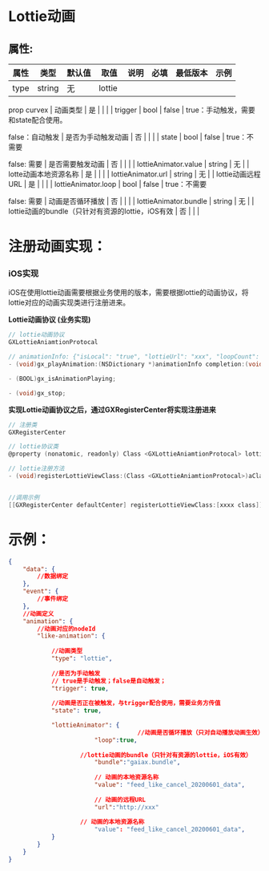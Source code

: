 # Lottie动画
## 属性:

| 属性 | 类型 | 默认值 | 取值 | 说明 | 必填 | 最低版本 | 示例 |
| --- | --- | --- | --- | --- | --- | --- | --- |
| type | string | 无 | lottie 
prop
curvex | 动画类型 | 是 |  |  |
| trigger | bool | false | true：手动触发，需要和state配合使用。

false：自动触发 | 是否为手动触发动画 | 否 |  |  |
| state | bool | false | true：不需要

false: 需要 | 是否需要触发动画 | 否 |  |  |
| lottieAnimator.value | string | 无 |  | lotte动画本地资源名称 | 是 |  |  |
| lottieAnimator.url | string | 无 |  | lottie动画远程URL | 是 |  |  |
| lottieAnimator.loop | bool | false | true：不需要

false: 需要 | 动画是否循环播放 | 否 |  |  |
| lottieAnimator.bundle | string | 无 |  | lottie动画的bundle（只针对有资源的lottie，iOS有效 | 否 |  |  |



# 注册动画实现：
### iOS实现
iOS在使用lottie动画需要根据业务使用的版本，需要根据lottie的动画协议，将lottie对应的动画实现类进行注册进来。

**Lottie动画协议 (业务实现)**
```objectivec
// lottie动画协议
GXLottieAniamtionProtocal

// animationInfo: {"isLocal": "true", "lottieUrl": "xxx", "loopCount": "-1"}
- (void)gx_playAnimation:(NSDictionary *)animationInfo completion:(void (^ __nullable)(BOOL finished))completion;

- (BOOL)gx_isAnimationPlaying;

- (void)gx_stop;
```

**实现Lottie动画协议之后，通过GXRegisterCenter将实现注册进来**
```objectivec
// 注册类
GXRegisterCenter

// lottie协议类
@property (nonatomic, readonly) Class <GXLottieAniamtionProtocal> lottieViewClass

// lottie注册方法
- (void)registerLottieViewClass:(Class <GXLottieAniamtionProtocal>)aClass;


//调用示例
[[GXRegisterCenter defaultCenter] registerLottieViewClass:[xxxx class]];
```


# 示例：
```json
{
    "data": {
        //数据绑定
    },
    "event": {
        //事件绑定
    },
    //动画定义
    "animation": {
        //动画对应的nodeId
        "like-animation": {
            
            //动画类型
            "type": "lottie",
            
            //是否为手动触发
            // true是手动触发；false是自动触发；
            "trigger": true,
            
            //动画是否正在被触发，与trigger配合使用，需要业务方传值
            "state": true,

          	"lottieAnimator": {
									//动画是否循环播放（只对自动播放动画生效）
			            "loop":true, 
              
              		//lottie动画的bundle（只针对有资源的lottie，iOS有效）
            			"bundle":"gaiax.bundle",
            
            			// 动画的本地资源名称
            			"value": "feed_like_cancel_20200601_data",
            
            			// 动画的远程URL
            			"url":"http://xxx"
              
              		// 动画的本地资源名称
           				"value": "feed_like_cancel_20200601_data",
            }
        }
    }
}
```

# 
